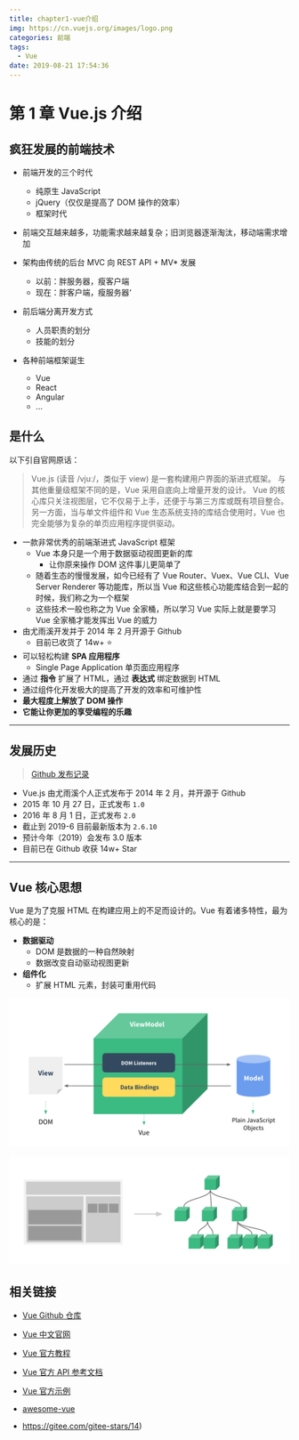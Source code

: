 ```yaml
---
title: chapter1-vue介绍
img: https://cn.vuejs.org/images/logo.png
categories: 前端
tags:
  - Vue
date: 2019-08-21 17:54:36
---
```


# 第 1 章 Vue.js 介绍

## 疯狂发展的前端技术

- 前端开发的三个时代
  - 纯原生 JavaScript
  - jQuery（仅仅是提高了 DOM 操作的效率）
  - 框架时代

- 前端交互越来越多，功能需求越来越复杂；旧浏览器逐渐淘汰，移动端需求增加
- 架构由传统的后台 MVC 向 REST API + MV\* 发展
  - 以前：胖服务器，瘦客户端
  - 现在：胖客户端，瘦服务器‘

- 前后端分离开发方式
  - 人员职责的划分
  - 技能的划分

- 各种前端框架诞生
  - Vue
  - React
  - Angular
  - ...

## 是什么

以下引自官网原话：

> Vue.js (读音 /vjuː/，类似于 view) 是一套构建用户界面的渐进式框架。
> 与其他重量级框架不同的是，Vue 采用自底向上增量开发的设计。
> Vue 的核心库只关注视图层，它不仅易于上手，还便于与第三方库或既有项目整合。
> 另一方面，当与单文件组件和 Vue 生态系统支持的库结合使用时，Vue 也完全能够为复杂的单页应用程序提供驱动。

- 一款非常优秀的前端渐进式 JavaScript 框架
  - Vue 本身只是一个用于数据驱动视图更新的库
    - 让你原来操作 DOM 这件事儿更简单了
  - 随着生态的慢慢发展，如今已经有了 Vue Router、Vuex、Vue CLI、Vue Server Renderer 等功能库，所以当 Vue 和这些核心功能库结合到一起的时候，我们称之为一个框架
  - 这些技术一般也称之为 Vue 全家桶，所以学习 Vue 实际上就是要学习 Vue 全家桶才能发挥出 Vue 的威力
- 由尤雨溪开发并于 2014 年 2 月开源于 Github
  - 目前已收货了 14w+ :star:
- 可以轻松构建 **SPA 应用程序**
  - Single Page Application 单页面应用程序
- 通过 **指令** 扩展了 HTML，通过 **表达式** 绑定数据到 HTML
- 通过组件化开发极大的提高了开发的效率和可维护性
- **最大程度上解放了 DOM 操作**
- **它能让你更加的享受编程的乐趣**

------

## 发展历史

> [Github 发布记录](https://github.com/vuejs/vue/releases)

- Vue.js 由尤雨溪个人正式发布于 2014 年 2 月，并开源于 Github
- 2015 年 10 月 27 日，正式发布 `1.0`
- 2016 年 8 月 1 日，正式发布 `2.0`
- 截止到 2019-6 目前最新版本为 `2.6.10`
- 预计今年（2019）会发布 3.0 版本
- 目前已在 Github 收获 14w+ Star

------

## Vue 核心思想

Vue 是为了克服 HTML 在构建应用上的不足而设计的。Vue 有着诸多特性，最为核心的是：

- **数据驱动**
  - DOM 是数据的一种自然映射
  - 数据改变自动驱动视图更新
- **组件化**
  - 扩展 HTML 元素，封装可重用代码

![mvvm](./chapter1-vue介绍/mvvm.png)

![components.png](./chapter1-vue介绍/components.png)

## 相关链接

- [Vue Github 仓库](https://github.com/vuejs/vue)
- [Vue 中文官网](https://cn.vuejs.org/)
- [Vue 官方教程](https://cn.vuejs.org/v2/guide/)
- [Vue 官方 API 参考文档](https://cn.vuejs.org/v2/api/)
- [Vue 官方示例](https://cn.vuejs.org/v2/examples/)
- [awesome-vue](https://github.com/vuejs/awesome-vue)

- https://gitee.com/gitee-stars/14)